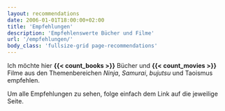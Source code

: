 ```yaml
---
layout: recommendations
date: 2006-01-01T18:00:00+02:00
title: 'Empfehlungen'
description: 'Empfehlenswerte Bücher und Filme'
url: '/empfehlungen/'
body_class: 'fullsize-grid page-recommendations'
---
```


Ich möchte hier **{{< count_books >}}** Bücher und **{{< count_movies >}}** Filme aus den Themenbereichen _Ninja_, _Samurai_, _bujutsu_ und Taoismus empfehlen.

Um alle Empfehlungen zu sehen, folge einfach dem Link auf die jeweilige Seite.
